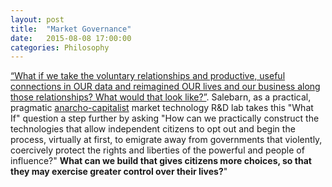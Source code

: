 ```yaml
---
layout: post
title:  "Market Governance"
date:   2015-08-08 17:00:00
categories: Philosophy
---
```

[“What if we take the voluntary relationships and productive, useful connections in OUR data and reimagined OUR lives and our business along those relationships? What would that look like?”](https://www.safaribooksonline.com/a/graph-databases-2nd/337963/).  Salebarn, as a practical, pragmatic [anarcho-capitalist](https://en.wikipedia.org/wiki/Anarcho-capitalism) market technology R&D lab takes this "What If" question a step further by asking "How can we practically construct the technologies that allow independent citizens to opt out and begin the process, virtually at first, to emigrate away from governments that violently, coercively protect the rights and liberties of the powerful and people of influence?"  **What can we build that gives citizens more choices, so that they may exercise greater control over their lives?**"
